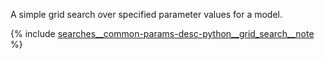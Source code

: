 
A simple grid search over specified parameter values for a model.

{% include [searches__common-params-desc-python__grid_search__note](python__grid_search__note.md) %}

